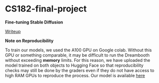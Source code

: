 # CS182-final-project


**Fine-tuning Stable Diffusion**

[Writeup](https://docs.google.com/document/d/1AsBL5Dn-hUDKLhNS7wC7CC9FNfGRnPY_mMg0GpEgl2g/edit?usp=sharing)


**Note on Reproducibility**

To train our models, we used the A100 GPU on Google colab. Without this GPU or something comparable, it may be difficult to run the Dreambooth without exceeding **memory** limits. For this reason, we have uploaded the model trained on both objects to Hugging Face so that reproducibility checks may still be done by the graders even if they do not have access to high RAM GPUs to reproduce the process. Our model is available [here](https://huggingface.co/FanjiaYan/CS182-DreamBooth-2-Object)
